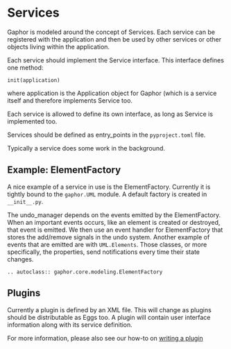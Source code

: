 # Services

Gaphor is modeled around the concept of Services. Each service can be
registered with the application and then be used by other services or
other objects living within the application.

Each service should implement the Service interface. This interface
defines one method:

    init(application)

where application is the Application object for Gaphor (which is a
service itself and therefore implements Service too.

Each service is allowed to define its own interface, as long as Service
is implemented too.

Services should be defined as entry_points in the `pyproject.toml` file.

Typically a service does some work in the background.

## Example: ElementFactory

A nice example of a service in use is the ElementFactory. Currently it is
tightly bound to the `gaphor.UML` module. A default factory is created in
`__init__.py`.

The undo_manager depends on the events emitted by the ElementFactory. When an
important events occurs, like an element is created or destroyed, that event is
emitted. We then use an event handler for ElementFactory that stores the
add/remove signals in the undo system. Another example of events that are
emitted are with `UML.Elements`. Those classes, or more specifically, the
properties, send notifications every time their state changes.

```eval_rst
.. autoclass:: gaphor.core.modeling.ElementFactory
```

## Plugins

Currently a plugin is defined by an XML file. This will change as
plugins should be distributable as Eggs too. A plugin will contain user
interface information along with its service definition.

For more information, please also see our how-to on [writing a
plugin](https://gaphor.org/pages/writing-a-plugin.html)
